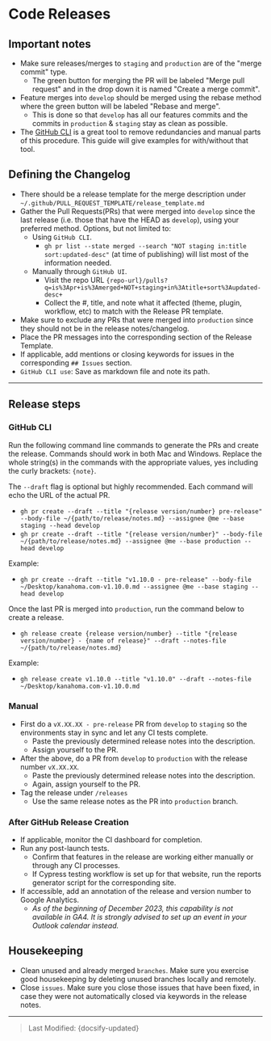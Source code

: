 # Code Releases

## Important notes

- Make sure releases/merges to `staging` and `production` are of the "merge commit" type.
  - The green button for merging the PR will be labeled "Merge pull request" and in the drop down it is named "Create a merge commit".
- Feature merges into `develop` should be merged using the rebase method where the green button will be labeled "Rebase and merge".
  - This is done so that `develop` has all our features commits and the commits in `production` & `staging` stay as clean as possible.
- The [GitHub CLI](https://cli.github.com/) is a great tool to remove redundancies and manual parts of this procedure. This guide will give examples for with/without that tool.

## Defining the Changelog

- There should be a release template for the merge description under `~/.github/PULL_REQUEST_TEMPLATE/release_template.md`
- Gather the Pull Requests(PRs) that were merged into `develop` since the last release (i.e. those that have the HEAD as `develop`), using your preferred method. Options, but not limited to:
  - Using `GitHub CLI`.
    - `gh pr list --state merged --search "NOT staging in:title sort:updated-desc"` (at time of publishing) will list most of the information needed.
  - Manually through `GitHub UI`.
    - Visit the repo URL `{repo-url}/pulls?q=is%3Apr+is%3Amerged+NOT+staging+in%3Atitle+sort%3Aupdated-desc+`
    - Collect the #, title, and note what it affected (theme, plugin, workflow, etc) to match with the Release PR template.
- Make sure to exclude any PRs that were merged into `production` since they should not be in the release notes/changelog.
- Place the PR messages into the corresponding section of the Release Template.
- If applicable, add mentions or closing keywords for issues in the corresponding `## Issues` section.
- `GitHub CLI use`: Save as markdown file and note its path.

---

## Release steps

### GitHub CLI

Run the following command line commands to generate the PRs and create the release. Commands should work in both Mac and Windows. Replace the whole string(s) in the commands with the appropriate values, yes including the curly brackets: `{note}`.

The `--draft` flag is optional but highly recommended. Each command will echo the URL of the actual PR.

- `gh pr create --draft --title "{release version/number} pre-release" --body-file ~/{path/to/release/notes.md} --assignee @me --base staging --head develop`
- `gh pr create --draft --title "{release version/number}" --body-file ~/{path/to/release/notes.md} --assignee @me --base production --head develop`

Example:

- `gh pr create --draft --title "v1.10.0 - pre-release" --body-file ~/Desktop/kanahoma.com-v1.10.0.md --assignee @me --base staging --head develop`

Once the last PR is merged into `production`, run the command below to create a release.

- `gh release create {release version/number} --title "{release version/number} - {name of release}" --draft --notes-file ~/{path/to/release/notes.md}`

Example:

- `gh release create v1.10.0 --title "v1.10.0" --draft --notes-file ~/Desktop/kanahoma.com-v1.10.0.md`

### Manual

- First do a `vX.XX.XX - pre-release` PR from `develop` to `staging` so the environments stay in sync and let any CI tests complete.
  - Paste the previously determined release notes into the description.
  - Assign yourself to the PR.
- After the above, do a PR from `develop` to `production` with the release number `vX.XX.XX`.
  - Paste the previously determined release notes into the description.
  - Again, assign yourself to the PR.
- Tag the release under `/releases`
  - Use the same release notes as the PR into `production` branch.

### After GitHub Release Creation

- If applicable, monitor the CI dashboard for completion.
- Run any post-launch tests.
  - Confirm that features in the release are working either manually or through any CI processes.
  - If Cypress testing workflow is set up for that website, run the reports generator script for the corresponding site.
- If accessible, add an annotation of the release and version number to Google Analytics.
  - *As of the beginning of December 2023, this capability is not available in GA4. It is strongly advised to set up an event in your Outlook calendar instead.*

## Housekeeping

- Clean unused and already merged `branches`. Make sure you exercise good housekeeping by deleting unused branches locally and remotely.
- Close `issues`. Make sure you close those issues that have been fixed, in case they were not automatically closed via keywords in the release notes.

---

> Last Modified: {docsify-updated}
